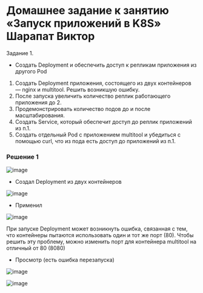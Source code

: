 # Домашнее задание к занятию «Запуск приложений в K8S» Шарапат Виктор

Задание 1.
* Создать Deployment и обеспечить доступ к репликам приложения из другого Pod
1) Создать Deployment приложения, состоящего из двух контейнеров — nginx и multitool. Решить возникшую ошибку.
2) После запуска увеличить количество реплик работающего приложения до 2.
3) Продемонстрировать количество подов до и после масштабирования.
4) Создать Service, который обеспечит доступ до реплик приложений из п.1.
5) Создать отдельный Pod с приложением multitool и убедиться с помощью curl, что из пода есть доступ до приложений из п.1.

### Решение 1

![image](https://github.com/user-attachments/assets/0b57a960-9f42-42d6-b29b-4bfa6b118465)

* Создал Deployment из двух контейнеров

![image](https://github.com/user-attachments/assets/babeedc0-1972-4e1c-9d64-462bfc44b0cf)

* Применил 

![image](https://github.com/user-attachments/assets/e244d5aa-4fbd-4d28-aebb-19f9ecdcf25c)

При запуске Deployment может возникнуть ошибка, связанная с тем, что контейнеры пытаются использовать один и тот же порт (80). 
Чтобы решить эту проблему, можно изменить порт для контейнера multitool на отличный от 80 (8080)

* Просмотр (есть ошибка перезапуска)

![image](https://github.com/user-attachments/assets/2c6ec2a3-e4fe-4c21-88dc-fa6d35b500b3)

![image](https://github.com/user-attachments/assets/70723c46-93de-41c5-9d56-963bdb860289)
